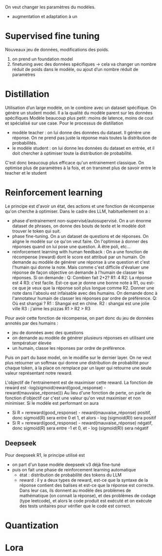 On veut changer les paramètres du modèles. 
- augmentation et adaptation à un 
# Supervised fine tuning
Nouveaux jeu de données, modifications des poids.
1. on prend un foundation model
2. finetuning avec des données spécifiques -> cela va changer un nombre réduit de poids dans le modèle, ou ajout d’un nombre réduit de paramètres

# Distillation
Utilisation d’un large modèle, on le combine avec un dataset spécifique.
On génère un student model.
Il a la qualité du modèle parent sur les données spécifiques
Modèle beaucoup plus petit : moins de latence, moins de cout et spécialisé sur use case.
Pour le processus de distillation
- modèle teacher : on lui donne des données du dataset. Il génère une réponse. On ne prend pas juste la réponse mais toutes la distribution de probabilités.
- le modèle student : on lui donne les données du dataset en entrée, et il doit chercher à optimiser toute la distribution de probabilité. 

C'est donc beaucoup plus efficace qu'un entrainement classique. On optimise plus de paramètres à la fois, et on transmet plus de savoir entre le teacher et le student

# Reinforcement learning
Le principe est d'avoir un état, des actions et une fonction de récompense qu'on cherche à optimiser.
Dans le cadre des LLM, habituellement on a :
- phase d'entrainement non-supervisé/autosupervisé. On a un énorme dataset de phrases, on donne des bouts de texte et le modèle doit trouver le token qui suit.
- phase fine-tuning. On a un dataset de questions et de réponses. On aligne le modèle sur ce qu'on veut faire. On l'optimise à donner des réponses quand on lui pose une question. À être poli, etc...
- reinforcement learning with human feedback : On a une fonction de récompense (reward) dont le score est attribué par un humain. On demande au modèle de générer une réponse à une question et c'est l'humain qui donne la note. Mais comme c'est difficile d'évaluer une réponse de façon objective on demande à l'humain de classer les réponses.
Si on demande :
Q: Combien fait 2+2?
R1: 4
R2: La réponse est 4
R3: c'est facile.
Est-ce que je donne une bonne note à R1, ou est-ce que je veux que la réponse soit plus longue comme R2. Donner une note dans l'absolu est infaisable avec des humains.
On demande donc à l'annotateur humain de classer les réponses par ordre de préférence.
Q: Où est shangai ?
R1 : Shangai est en chine.
R2 : shangai est une jolie ville
R3 : j'aime les pizzas
R1 > R2 > R3

Pour avoir cette fonction de récompense, on part donc du jeu de données annotés par des humains :
- jeu de données avec des questions
- on demande au modèle de générer plusieurs réponses en utilisant une températuer élevée
- un humain, classe les réponses par ordre de préférence.

Puis on part du base model, on le modifie sur le dernier layer. On ne veut plus retourner un softmax qui donne une distribution de probablité pour chaque token, à la place on remplace par un layer qui retourne une seule valeur représentant notre reward.

L'objectif de l'entrainement est de maximiser cette reward.
La fonction de reward est -log(sigmoid(reward(good_response) - reward(mauvaise_réponse)))
Au lieu d'une fonction de perte, on parle de fonction d'objectif car c'est une valeur qu'on veut maximiser et non minimiser.
Si le modèle est performant on aura
 - Si R = rereward(good_response) - reward(mauvaise_réponse) positif, donc sigmoid(R) sera entre 0 et 1, et alors - log (sigmoid(R)) sera positif
 - Si R = rereward(good_response) - reward(mauvaise_réponse) négatif, donc sigmoid(R) sera entre -1 et 0, et - log (sigmoid(R)) sera négatif

## Deepseek
Pour deepseek R1, le principe utilisé est 
- on part d'un base modèle deepseek v3 déjà fine-tuné
- puis on fait une phase de reinforcement learning automatique
    - état : distribution de probabilité des tokens du LLM
    - reward : il y a deux types de reward, est-ce que la syntaxe de la réponse contient des balises <think> et est-ce que la réponse est correcte. Dans leur cas, ils donnent au modèle des problèmes de mathématique (on connait la réponse), et des problèmes de codage (type leetcode), et alors le code produit est exécuté et on exécute des tests unitaires pour vérifier que le code est correct.

# Quantization


# Lora